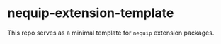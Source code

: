 # nequip-extension-template
This repo serves as a minimal template for `nequip` extension packages.
